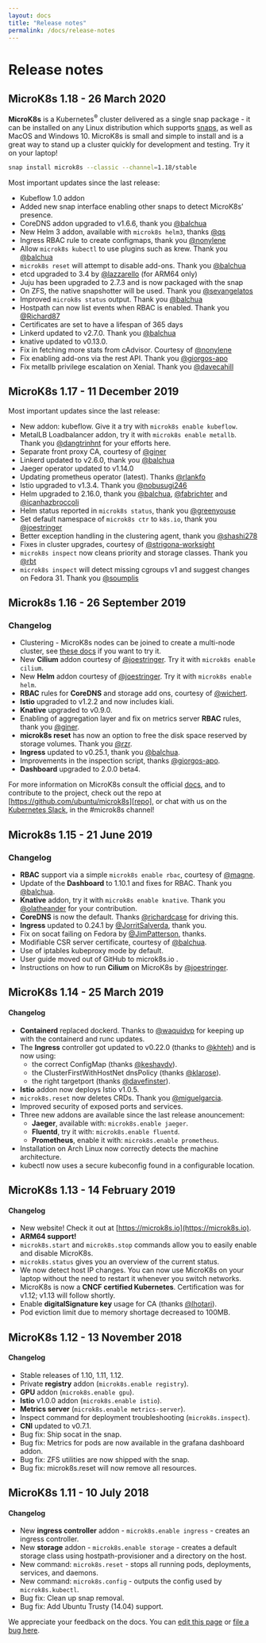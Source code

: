 ```yaml
---
layout: docs
title: "Release notes"
permalink: /docs/release-notes
---
```


# Release notes

## MicroK8s 1.18 - 26 March 2020

**MicroK8s** is a Kubernetes<sup>&reg;</sup> cluster delivered as a single snap
package - it can be installed on any Linux distribution which supports
[snaps][], as well as MacOS and Windows 10. MicroK8s is small and simple to
install and is a great way to stand up a cluster quickly for development and
testing. Try it on your laptop!

```bash
snap install microk8s --classic --channel=1.18/stable
```

Most important updates since the last release:

-   Kubeflow 1.0 addon
-   Added new snap interface enabling other snaps to detect MicroK8s’ presence.
-   CoreDNS addon upgraded to v1.6.6, thank you [@balchua][]
-   New Helm 3 addon, available with `microk8s helm3`, thanks [@qs][]
-   Ingress RBAC rule to create configmaps, thank you [@nonylene][]
-   Allow `microk8s kubectl` to use plugins such as krew. Thank you [@balchua][]
-   `microk8s reset` will attempt to disable add-ons.  Thank you [@balchua][]
-   etcd upgraded to 3.4 by [@lazzarello][] (for ARM64 only)
-   Juju has been upgraded to 2.7.3 and is now packaged with the snap
-   On ZFS, the native snapshotter will be used. Thank you [@sevangelatos][]
-   Improved `microk8s status` output.  Thank you [@balchua][]
-   Hostpath can now list events when RBAC is enabled.  Thank you [@Richard87][]
-   Certificates are set to have a lifespan of 365 days
-   Linkerd updated to v2.7.0.  Thank you [@balchua][]
-   knative updated to v0.13.0.
-   Fix in fetching more stats from cAdvisor. Courtesy of [@nonylene][]
-   Fix enabling add-ons via the rest API. Thank you [@giorgos-apo][]
-   Fix metallb privilege escalation on Xenial.  Thank you [@davecahill][]




## MicroK8s 1.17 - 11 December 2019

Most important updates since the last release:

-   New addon: kubeflow. Give it a try with `microk8s enable kubeflow`.
-   MetalLB Loadbalancer addon, try it with `microk8s enable metallb`. Thank you [@dangtrinhnt][] for your efforts here.
-   Separate front proxy CA, courtesy of [@giner][]
-   Linkerd updated to v2.6.0, thank you [@balchua][]
-   Jaeger operator updated to v1.14.0
-   Updating prometheus operator (latest). Thanks [@rlankfo][]
-   Istio upgraded to v1.3.4. Thank you [@nobusugi246][]
-   Helm upgraded to 2.16.0, thank you [@balchua][], [@fabrichter][] and [@icanhazbroccoli][]
-   Helm status reported in `microk8s status`, thank you [@greenyouse][]
-   Set default namespace of `microk8s ctr` to `k8s.io`, thank you [@joestringer][]
-   Better exception handling in the clustering agent, thank you [@shashi278][]
-   Fixes in cluster upgrades, courtesy of [@strigona-worksight][]
-   `microk8s inspect` now cleans priority and storage classes. Thank you [@rbt][]
-   `microk8s inspect` will detect missing cgroups v1 and suggest changes on Fedora 31. Thank you [@soumplis][]



## Microk8s 1.16 - 26 September 2019

### Changelog

-   Clustering - MicroK8s nodes can be joined to create a multi-node cluster,
    see [these docs](clustering) if you want to try it.
-   New **Cilium** addon courtesy of [@joestringer][]. Try it with `microk8s enable cilium`.
-   New **Helm** addon courtesy of [@joestringer][]. Try it with `microk8s enable helm`.
-   **RBAC** rules for **CoreDNS** and storage add ons, courtesy of [@wichert][].
-   **Istio** upgraded to v1.2.2 and now includes kiali.
-   **Knative** upgraded to v0.9.0.
-   Enabling of aggregation layer and fix on metrics server **RBAC** rules,
    thank you [@giner][].
-   **microk8s reset** has now an option to free the disk space reserved by
    storage volumes. Thank you [@rzr][].
-   **Ingress** updated to v0.25.1, thank you [@balchua][].
-   Improvements in the inspection script, thanks [@giorgos-apo][].
-   **Dashboard** upgraded to 2.0.0 beta4.

For more information on MicroK8s consult the official [docs][], and to
contribute to the project, check out the repo at
[https://github.com/ubuntu/microk8s][repo], or chat with us on the [Kubernetes
Slack][slack], in the #microk8s channel!

## Microk8s 1.15 - 21 June 2019

### Changelog

-   **RBAC** support via a simple `microk8s enable rbac`, courtesy of [@magne][].
-   Update of the **Dashboard** to 1.10.1 and fixes for RBAC. Thank you [@balchua][].
-   **Knative** addon, try it with `microk8s enable knative`. Thank you [@olatheander][] for your contribution.
-   **CoreDNS** is now the default. Thanks [@richardcase][] for driving this.
-   **Ingress** updated to 0.24.1 by [@JorritSalverda][], thank you.
-   Fix on socat failing on Fedora by [@JimPatterson][], thanks.
-   Modifiable CSR server certificate, courtesy of [@balchua][].
-   Use of iptables kubeproxy mode by default.
-   User guide moved out of GitHub to microk8s.io .
-   Instructions on how to run **Cilium** on MicroK8s by [@joestringer][].


## MicroK8s 1.14 - 25 March 2019

#### Changelog

-   **Containerd** replaced dockerd. Thanks to [@waquidvp][] for keeping up
    with the containerd and runc updates.
-   The **Ingress** controller got updated to v0.22.0 (thanks to [@khteh][]) and is now using:
    -   the correct ConfigMap (thanks [@keshavdv][]).
    -   the ClusterFirstWithHostNet dnsPolicy (thanks [@klarose][]).
    -   the right targetport (thanks [@davefinster][]).
-   **Istio** addon now deploys Istio v1.0.5.
-   `microk8s.reset` now deletes CRDs. Thank you [@miguelgarcia][].
-   Improved security of exposed ports and services.
-   Three new addons are available since the last release anouncement:
    -   **Jaeger**, available with: `microk8s.enable jaeger`.
    -   **Fluentd**, try it with: `microk8s.enable fluentd`.
    -   **Prometheus**, enable it with: `microk8s.enable prometheus`.
-   Installation on Arch Linux now correctly detects the machine architecture.
-   kubectl now uses a secure kubeconfig found in a configurable location.


## MicroK8s 1.13 - 14 February 2019

#### Changelog

-   New website! Check it out at [https://microk8s.io](https://microk8s.io).
-   **ARM64 support!**
-   `microk8s.start` and `microk8s.stop` commands allow you to easily enable and disable MicroK8s.
-   `microk8s.status` gives you an overview of the current status.
-   We now detect host IP changes. You can now use MicroK8s on your laptop without the need to restart it whenever you switch networks.
-   MicroK8s is now a **CNCF certified Kubernetes**. Certification was for v1.12; v1.13 will follow shortly.
-   Enable **digitalSignature key** usage for CA (thanks [@lhotari][]).
-   Pod eviction limit due to memory shortage decreased to 100MB.


## MicroK8s 1.12 - 13 November 2018

#### Changelog

-   Stable releases of 1.10, 1.11, 1.12.
-   Private **registry** addon (`microk8s.enable registry`).
-   **GPU** addon (`microk8s.enable gpu`).
-   **Istio** v1.0.0 addon (`microk8s.enable istio`).
-   **Metrics server** (`microk8s.enable metrics-server`).
-   Inspect command for deployment troubleshooting (`microk8s.inspect`).
-   **CNI** updated to v0.7.1.
-   Bug fix: Ship socat in the snap.
-   Bug fix: Metrics for pods are now available in the grafana dashboard addon.
-   Bug fix: ZFS utilities are now shipped with the snap.
-   Bug fix: microk8s.reset will now remove all resources.

## MicroK8s 1.11 - 10 July 2018

#### Changelog

-   New **ingress controller** addon - `microk8s.enable ingress` - creates an ingress controller.
-   New **storage** addon - `microk8s.enable storage` - creates a default storage class using hostpath-provisioner and a directory on the host.
-   New command: `microk8s.reset` - stops all running pods, deployments, services, and daemons.
-   New command: `microk8s.config` - outputs the config used by `microk8s.kubectl`.
-   Bug fix: Clean up snap removal.
-   Bug fix: Add Ubuntu Trusty (14.04) support.

<!-- LINKS -->

[docs]: https://microk8s.io/docs/
[snaps]: https://snapcraft.io/
[slack]: http://slack.kubernetes.io/
[repo]: https://github.com/ubuntu/microk8s

<!-- people -->

[@balchua]: https://github.com/balchua
[@davefinster]: https://github.com/davefinster
[@dangtrinhnt]: https://github.com/dangtrinhnt
[@davecahill]: https://github.com/davecahill
[@fabrichter]: https://github.com/fabrichter
[@giner]: https://github.com/giner
[@giorgos-apo]: https://github.com/giorgos-apo
[@greenyouse]: https://github.com/greenyouse
[@icanhazbroccoli]: https://github.com/icanhazbroccoli
[@JimPatterson]: https://github.com/JimPatterson
[@joestringer]: https://github.com/joestringer
[@JorritSalverda]: https://github.com/JorritSalverda
[@keshavdv]: https://github.com/keshavdv
[@khteh]: https://github.com/khteh
[@klarose]: https://github.com/klarose
[@lazzarello]: https://github.com/lazzarello
[@lhotari]: https://github.com/lhotari
[@magne]: https://github.com/magne
[@miguelgarcia]: https://github.com/miguelgarcia
[@nobusugi246]: https://github.com/nobusugi246
[@nonylene]: https://github.com/nonylene
[@olatheander]: https://github.com/olatheander
[@qs]: https://github.com/qs
[@richardcase]: https://github.com/richardcase
[@rlankfo]: https://github.com/rlankfo
[@Richard87]: https://github.com/Richard87
[@rzr]: https://github.com/rzr
[@rbt]: https://github.com/rbt
[@sevangelatos]: https://github.com/sevangelatos
[@shashi278]: https://github.com/shashi278
[@soumplis]: https://github.com/soumplis
[@strigona-worksight]: https://github.com/strigona-worksight
[@waquidvp]: https://github.com/waquidvp
[@wichert]: https://github.com/wichert
<!-- FEEDBACK -->
<div class="p-notification--information">
  <p class="p-notification__response">
    We appreciate your feedback on the docs. You can
    <a href="https://github.com/canonical-web-and-design/microk8s.io/edit/master/docs/release-notes.md" class="p-notification__action">edit this page</a>
    or
    <a href="https://github.com/canonical-web-and-design/microk8s.io/issues/new" class="p-notification__action">file a bug here</a>.
  </p>
</div>

